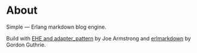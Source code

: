 About
=====

Simple — Erlang markdown blog engine. 

Build with [EHE and adapter_pattern](https://github.com/joearms/adapter_pattern) by Joe Armstrong and [erlmarkdown](https://github.com/gordonguthrie/erlmarkdown) by Gordon Guthrie.
